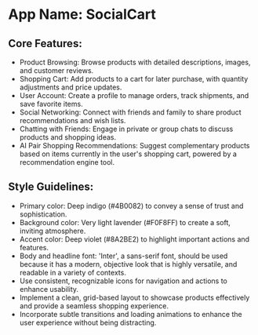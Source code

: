 # **App Name**: SocialCart

## Core Features:

- Product Browsing: Browse products with detailed descriptions, images, and customer reviews.
- Shopping Cart: Add products to a cart for later purchase, with quantity adjustments and price updates.
- User Account: Create a profile to manage orders, track shipments, and save favorite items.
- Social Networking: Connect with friends and family to share product recommendations and wish lists.
- Chatting with Friends: Engage in private or group chats to discuss products and shopping ideas.
- AI Pair Shopping Recommendations: Suggest complementary products based on items currently in the user's shopping cart, powered by a recommendation engine tool.

## Style Guidelines:

- Primary color: Deep indigo (#4B0082) to convey a sense of trust and sophistication.
- Background color: Very light lavender (#F0F8FF) to create a soft, inviting atmosphere.
- Accent color: Deep violet (#8A2BE2) to highlight important actions and features.
- Body and headline font: 'Inter', a sans-serif font, should be used because it has a modern, objective look that is highly versatile, and readable in a variety of contexts. 
- Use consistent, recognizable icons for navigation and actions to enhance usability.
- Implement a clean, grid-based layout to showcase products effectively and provide a seamless shopping experience.
- Incorporate subtle transitions and loading animations to enhance the user experience without being distracting.